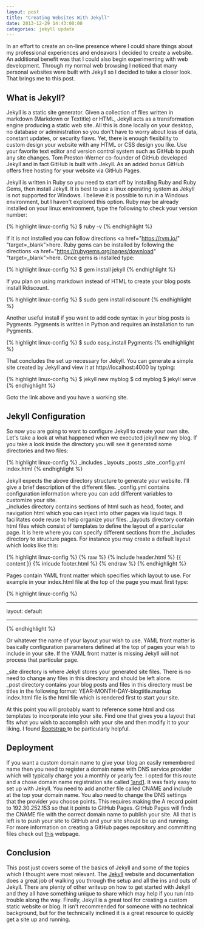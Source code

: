 ```yaml
---
layout: post
title: "Creating Websites With Jekyll"
date: 2013-12-29 14:43:00:00
categories: jekyll update
---
```


In an effort to create an on-line presence where I could share things about my professional experiences and endeavors I decided to create a website.  An additional benefit was that I could also begin experimenting with web development.    Through my normal web browsing I noticed that many personal websites were built with Jekyll so I decided to take a closer look.  That brings me to this post.

## What is Jekyll?
	
Jekyll is a static site generator.  Given a collection of files written in markdown (Markdown or Textitle) or HTML, Jekyll acts as a transformation engine producing a static web site.  All this is done locally on your desktop, no database or administration so you don't have to worry about loss of data, constant updates, or security flaws.  Yet, there is enough flexibility to custom design your website with any HTML or CSS design you like.  Use your favorite text editor and version control system such as GitHub to push any site changes.  Tom Preston-Werner co-founder of GitHub developed Jekyll and in fact GitHub is built with Jekyll.  As an added bonus GitHub offers free hosting for your website via GitHub Pages.  

Jekyll is written in Ruby so you need to start off by installing Ruby and Ruby Gems, then install Jekyll.  It is best to use a linux operating system as Jekyll is not supported for Windows.  I believe it is possible to run in a Windows environment, but I haven't explored this option.  Ruby may be already installed on your linux environment, type the following to check your version number: 

{% highlight linux-config %}
$ ruby -v 
{% endhighlight %}

If it is not installed you can follow directions <a href="https://rvm.io/" "target=_blank">here</a>.  Ruby gems can be installed by following the directions <a href="https://rubygems.org/pages/download" "target=_blank">here</a>.  Once gems is installed type: 

{% highlight linux-config %}
$  gem install jekyll
{% endhighlight %}

If you plan on using markdown instead of HTML to create your blog posts install Rdiscount.

{% highlight linux-config %}
$ sudo gem install rdiscount
{% endhighlight %}

Another useful install if you want to add code syntax in your blog posts is Pygments.  Pygments is written in Python and requires an installation to run Pygments.

{% highlight linux-config %}
$ sudo easy_install Pygments
{% endhighlight %}

That concludes the set up necessary for Jekyll.  You  can generate a simple site created by Jekyll and view it at http://localhost:4000 by typing:

{% highlight linux-config %}
$ jekyll new myblog
$ cd myblog
$ jekyll serve
{% endhighlight %}

Goto the link above and you have a working site. 

## Jekyll Configuration

So now you are going to want to configure Jekyll to create your own site.  Let's take a look at what happened when we executed jekyll new my blog.  If you take a look inside the directory you will see it generated some directories and two files:  

{% highlight linux-config %}
_includes
_layouts
_posts
_site
_config.yml
index.html
{% endhighlight %}

Jekyll expects the above directory structure to generate your website.  I'll give a brief description of the different files. 
 _config.yml contains configuration information where you can add different variables to customize your site.  
_includes directory contains sections of html such as head, footer, and navigation html which you can inject into other pages via liquid tags.  It facilitates code reuse to help organize your files. 
_layouts directory contain html files which consist of templates to define the layout of a particular page.  It is here where you can specify different sections from the _includes directory to structure pages.  For instance you may create a default layout which looks like this:

{% highlight linux-config %}
{% raw %}
	{% include header.html %}
		{{ content }}
	{% inlcude footer.html %}
{% endraw %}
{% endhighlight %}

Pages contain YAML front matter which specifies which layout to use.  For example in your index.html   file at the top of the page you must first type:

{% highlight linux-config %}
- - -
layout: default
- - - 
{% endhighlight %}

Or whatever the name of your layout your wish to use.  YAML front matter is basically configuration parameters defined at the top of pages your wish to include in your site.  If the YAML front matter is missing Jekyll will not process that particular page.

_site directory is where Jekyll stores your generated site files.  There is no need to change any files in this directory and should be left alone.  
_post directory contains your blog posts and files in this directory must be titles in the following format: YEAR-MONTH-DAY-blogtitle.markup
index.html file is the html file which is rendered first to start your site.  

At this point you will probably want to reference some html and css templates to incorporate into your site.  Find one that gives you a layout that fits what you wish to accomplish with your site and then modify it to your liking.  I found <a href="http://getbootstrap.com/">Bootstrap </a> to be particularly helpful. 

## Deployment

If you want a custom domain name to give your blog an easily remembered name then you need to register a domain name with DNS service provider which will typically charge you a monthly or yearly fee.  I opted for this route and a chose domain name registration site called <a href="http://www.1and1.com/">1and1</a>.  It was fairly easy to set up with Jekyll.  You need to add another file called CNAME and include at the top your domain name.  You also need to change the DNS settings that the provider you choose points.  This requires making the A record point to 192.30.252.153 so that it points to GitHub Pages.  GitHub Pages will finds the CNAME file with the correct domain name to publish your site.   All that is left is to push your site to GitHub and your site should be up and running.  For more information on creating a GitHub pages repository and committing files check out <a href="http://www.thinkful.com/learn/a-guide-to-using-github-pages/">this</a> webpage.  

## Conclusion

This post just covers some of the basics of Jekyll and some of the topics which I thought were most relevant.  The <a href="http://jekyllrb.com/">Jekyll</a> website and documentation does a great job of walking you through the setup and all the ins  and outs of Jekyll.  There are plenty of other writeup on how to get started with Jekyll and they all have something unique to share which may help if you run into trouble along the way.  Finally, Jekyll is a great tool for creating a custom static website or blog.  It isn't recommended for someone with no technical background, but for the technically inclined it is a great resource to quickly get a site up and running.  
  
